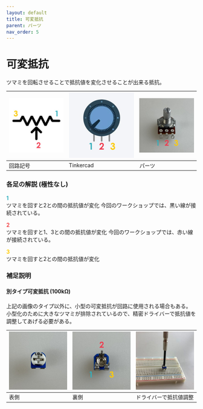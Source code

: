```yaml
---
layout: default
title: 可変抵抗
parent: パーツ
nav_order: 5
---
```


# 可変抵抗
ツマミを回転させることで抵抗値を変化させることが出来る抵抗。

|![回路記号](../images/component/potentiometer/potentiometer_icon.jpg)|![Tinkercad](../images/component/potentiometer/potentiometer_tinkercad.jpg)|![実物](../images/component/potentiometer/potentiometer_pinout01.jpg)|
|:--|:--|:--|
|回路記号|Tinkercad|パーツ|

### 各足の解説 (極性なし)
<span style="color:#36b1bf">**1**</span><br>
ツマミを回すと2との間の抵抗値が変化
今回のワークショップでは、黒い線が接続されている。

<span style="color:#f2484b">**2**</span><br>
ツマミを回すと1、3との間の抵抗値が変化
今回のワークショップでは、赤い線が接続されている。

<span style="color:#ffcb05">**3**</span><br>
ツマミを回すと2との間の抵抗値が変化


### 補足説明

#### 別タイプ可変抵抗 (100kΩ)
上記の画像のタイプ以外に、小型の可変抵抗が回路に使用される場合もある。<br>
小型化のために大きなツマミが排除されているので、精密ドライバーで抵抗値を調整してあげる必要がある。

|![回路記号](../images/component/potentiometer/potentiometer_pinout03.jpg)|![回路記号](../images/component/potentiometer/potentiometer_pinout02.jpg)|![回路記号](../images/component/potentiometer/potentiometer_adjust.jpeg)|
|:--|:--|:--|
|表側|裏側|ドライバーで抵抗値調整|